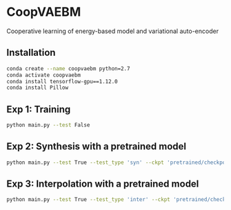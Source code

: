 # CoopVAEBM
Cooperative learning of energy-based model and variational auto-encoder

## Installation


```bash
conda create --name coopvaebm python=2.7
conda activate coopvaebm
conda install tensorflow-gpu==1.12.0
conda install Pillow    
```
    
## Exp 1: Training


```bash
python main.py --test False
```

## Exp 2: Synthesis with a pretrained model


```bash
python main.py --test True --test_type 'syn' --ckpt 'pretrained/checkpoints/cifar/model.ckpt-3000'
```

## Exp 3: Interpolation with a pretrained model


```bash
python main.py --test True --test_type 'inter' --ckpt 'pretrained/checkpoints/cifar/model.ckpt-3000'
```

